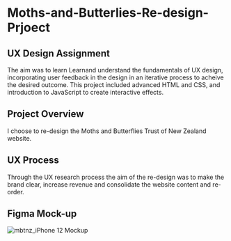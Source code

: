 # Moths-and-Butterlies-Re-design-Prjoect

## UX Design Assignment
The aim was to learn Learnand understand the fundamentals of UX design, incorporating user feedback in the design in an iterative process to acheive the desired outcome.
This project included advanced HTML and CSS, and introduction to JavaScript to create interactive effects.

## Project Overview
I choose to re-design the Moths and Butterflies Trust of New Zealand website. 

## UX Process
Through the UX research process the aim of the re-design was to make the brand clear, increase revenue and consolidate the website content and re-order.

## Figma Mock-up
![mbtnz_iPhone 12 Mockup](https://user-images.githubusercontent.com/115663122/201197624-6423eba3-f24a-4b51-ae09-ee7115c6751a.png)

